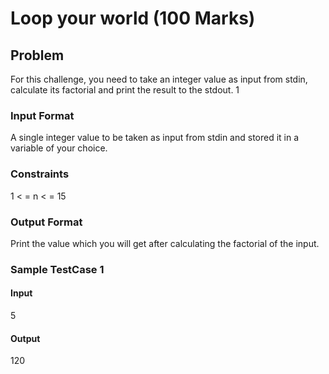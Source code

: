 # Loop your world (100 Marks)

## Problem
For this challenge, you need to take an integer value as input from stdin, calculate its factorial and print the result to the stdout. 1 

### Input Format

A single integer value to be taken as input from stdin and stored it in a variable of your choice. 

### Constraints
1 < = n < = 15

### Output Format
Print the value which you will get after calculating the factorial of the input. 

### Sample TestCase 1
#### Input
5
#### Output
120